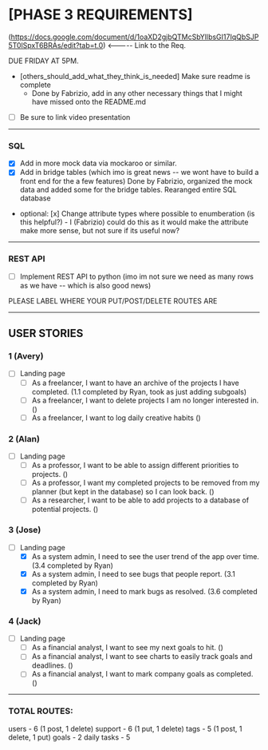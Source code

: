 # [PHASE 3 REQUIREMENTS]
(https://docs.google.com/document/d/1oaXD2gjbQTMcSbYllbsGI17IqQbSJP5T0lSpxT6BRAs/edit?tab=t.0)    <----- Link to the Req.

DUE FRIDAY AT 5PM. 

- [others_should_add_what_they_think_is_needed] Make sure readme is complete
    - Done by Fabrizio, add in any other necessary things that I might have missed onto the README.md

- [ ] Be sure to link video presentation


---


### SQL 
- [x] Add in more mock data via mockaroo or similar.
- [x] Add in bridge tables (which imo is great news -- we wont have to build a front end for the a few features)
      Done by Fabrizio, organized the mock data and added some for the bridge tables. Rearanged entire SQL database
- optional: [x] Change attribute types where possible to enumberation (is this helpful?)
            - I (Fabrizio) could do this as it would make the attribute make more sense, but not sure if its useful now?


---


### REST API
- [ ] Implement REST API to python (imo im not sure we need as many rows as we have -- which is also good news)

PLEASE LABEL WHERE YOUR PUT/POST/DELETE ROUTES ARE


---


## USER STORIES

### 1 (Avery)
- [ ] Landing page
    - [ ] As a freelancer, I want to have an archive of the projects I have completed.   (1.1 completed by Ryan, took as just adding subgoals)
    - [ ] As a freelancer, I want to delete projects I am no longer interested in.       ()
    - [ ] As a freelancer, I want to log daily creative habits                           ()

### 2 (Alan)
- [ ] Landing page
    - [ ] As a professor, I want to be able to assign different priorities to projects.              ()
    - [ ] As a professor, I want my completed projects to be removed from my planner 
         (but kept in the database) so I can look back.                                              ()
    - [ ] As a researcher, I want to be able to add projects to a database of potential projects.    ()

### 3 (Jose)
- [ ] Landing page
    - [x] As a system admin, I need to see the user trend of the app over time.  (3.4 completed by Ryan)
    - [x] As a system admin, I need to see bugs that people report.              (3.1 completed by Ryan)
    - [x] As a system admin, I need to mark bugs as resolved.                    (3.6 completed by Ryan)

### 4 (Jack)
- [ ] Landing page
    - [ ] As a financial analyst, I want to see my next goals to hit.                            ()
    - [ ] As a financial analyst, I want to see charts to easily track goals and deadlines.      ()
    - [ ] As a financial analyst, I want to mark company goals as completed.                     ()

---



### TOTAL ROUTES:
users - 6 (1 post, 1 delete)
support - 6 (1 put, 1 delete)
tags - 5 (1 post, 1 delete, 1 put)
goals - 2
daily tasks - 5